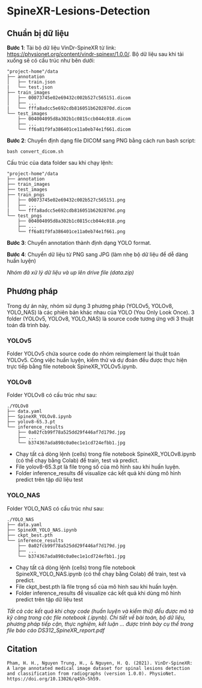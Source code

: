 # SpineXR-Lesions-Detection

## Chuẩn bị dữ liệu

**Bước 1**: Tải bộ dữ liệu VinDr-SpineXR từ link: https://physionet.org/content/vindr-spinexr/1.0.0/. Bộ dữ liệu sau khi tải xuống sẽ có cấu trúc như bên dưới:

```
"project-home"/data
├── annotation
│   ├── train.json
|   └── test.json
├── train_images
│   ├── 00073745e02e69432c002b527c565151.dicom
│   ├── ...
|   └── fffa8adcc5e692cdb816051b6202870d.dicom
└── test_images
    ├── 004004095d8a302b1c0815ccb044c018.dicom
    ├── ...
    └── ff6a81f9fa386401ce11a0eb74e1f661.dicom
```

**Bước 2**: Chuyển định dạng file DICOM sang PNG bằng cách run bash script:

    bash convert_dicom.sh

Cấu trúc của data folder sau khi chạy lệnh:

```
"project-home"/data
├── annotation
├── train_images
├── test_images
├── train_pngs
│   ├── 00073745e02e69432c002b527c565151.png
│   ├── ...
|   └── fffa8adcc5e692cdb816051b6202870d.png
└── test_pngs
    ├── 004004095d8a302b1c0815ccb044c018.png
    ├── ...
    └── ff6a81f9fa386401ce11a0eb74e1f661.png
```

**Bước 3**: Chuyển annotation thành định dạng YOLO format.

**Bước 4**: Chuyển dữ liệu từ PNG sang JPG (làm nhẹ bộ dữ liệu để dễ dàng huấn luyện)

_Nhóm đã xử lý dữ liệu và up lên drive file (data.zip)_

## Phương pháp
Trong dự án này, nhóm sử dụng 3 phương pháp (YOLOv5, YOLOv8, YOLO_NAS) là các phiên bản khác nhau của YOLO (You Only Look Once). 3 folder (YOLOv5, YOLOv8, YOLO_NAS) là source code tương ứng với 3 thuật toán đã trình bày.

### YOLOv5
Folder YOLOv5 chứa source code do nhóm reimplement lại thuật toán YOLOv5. Công việc huấn luyện, kiểm thử và dự đoán đều được thực hiện trực tiếp bằng file notebook SpineXR_YOLOv5.ipynb.
### YOLOv8
Folder YOLOv8 có cấu trúc như sau:

```
./YOLOv8
├── data.yaml
├── SpineXR_YOLOv8.ipynb
├── yolov8-65.3.pt
└── inference_results
    ├── 0a02fcb99f78a525dd29f446af7d179d.jpg
    ├── ...
    └── b374367ada898c0a0ec1e1cd724efbb1.jpg
```

- Chạy tất cả dòng lệnh (cells) trong file notebook SpineXR_YOLOv8.ipynb (có thể chạy bằng Colab) để train, test và predict. 
- File yolov8-65.3.pt là file trọng số của mô hình sau khi huấn luyện.
- Folder inference_results để visualize các kết quả khi dùng mô hình predict trên tập dữ liệu test 

### YOLO_NAS
Folder YOLO_NAS có cấu trúc như sau:

```
./YOLO_NAS
├── data.yaml
├── SpineXR_YOLO_NAS.ipynb
├── ckpt_best.pth
└── inference_results
    ├── 0a02fcb99f78a525dd29f446af7d179d.jpg
    ├── ...
    └── b374367ada898c0a0ec1e1cd724efbb1.jpg
```

- Chạy tất cả dòng lệnh (cells) trong file notebook SpineXR_YOLO_NAS.ipynb (có thể chạy bằng Colab) để train, test và predict. 
- File ckpt_best.pth là file trọng số của mô hình sau khi huấn luyện.
- Folder inference_results để visualize các kết quả khi dùng mô hình predict trên tập dữ liệu test

_Tất cả các kết quả khi chạy code (huấn luyện và kiểm thử) đều được mô tả kỹ càng trong các file notebook (.ipynb). Chi tiết về bài toán, bộ dữ liệu, phương pháp tiếp cận, thực nghiệm, kết luận ... được trình bày cụ thể trong file báo cáo DS312_SpineXR_report.pdf_

## Citation 
```Pham, H. H., Nguyen Trung, H., & Nguyen, H. Q. (2021). VinDr-SpineXR: A large annotated medical image dataset for spinal lesions detection and classification from radiographs (version 1.0.0). PhysioNet. https://doi.org/10.13026/q45h-5h59.```
